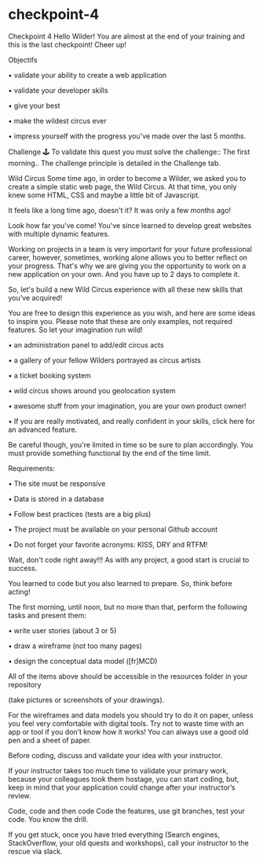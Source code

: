 # checkpoint-4

Checkpoint 4
Hello Wilder! You are almost at the end of your training and this is the last checkpoint! Cheer up!

Objectifs

•
validate your ability to create a web application

•
validate your developer skills

•
give your best

•
make the wildest circus ever

•
impress yourself with the progress you've made over the last 5 months.

Challenge ️🕹️
To validate this quest you must solve the challenge:: The first morning.. The challenge principle is detailed in the Challenge tab.

Wild Circus
Some time ago, in order to become a Wilder, we asked you to create a simple static web page, the Wild Circus. At that time, you only knew some HTML, CSS and maybe a little bit of Javascript.




It feels like a long time ago, doesn't it? It was only a few months ago!

Look how far you've come! You've since learned to develop great websites with multiple dynamic features.

Working on projects in a team is very important for your future professional career, however, sometimes, working alone allows you to better reflect on your progress. That's why we are giving you the opportunity to work on a new application on your own. And you have up to 2 days to complete it.

So, let's build a new Wild Circus experience with all these new skills that you’ve acquired!

You are free to design this experience as you wish, and here are some ideas to inspire you. Please note that these are only examples, not required features. So let your imagination run wild!

•
an administration panel to add/edit circus acts

•
a gallery of your fellow Wilders portrayed as circus artists

•
a ticket booking system

•
wild circus shows around you geolocation system

•
awesome stuff from your imagination, you are your own product owner!

•
If you are really motivated, and really confident in your skills, click here for an advanced feature.




Be careful though, you're limited in time so be sure to plan accordingly. You must provide something functional by the end of the time limit.

Requirements:

•
The site must be responsive

•
Data is stored in a database

•
Follow best practices (tests are a big plus)

•
The project must be available on your personal Github account

•
Do not forget your favorite acronyms: KISS, DRY and RTFM!

Wait, don't code right away!!!
As with any project, a good start is crucial to success.

You learned to code but you also learned to prepare. So, think before acting!

The first morning, until noon, but no more than that, perform the following tasks and present them:

•
write user stories (about 3 or 5)

•
draw a wireframe (not too many pages)

•
design the conceptual data model ([fr]MCD)

All of the items above should be accessible in the resources folder in your repository

(take pictures or screenshots of your drawings).

For the wireframes and data models you should try to do it on paper, unless you feel very comfortable with digital tools. Try not to waste time with an app or tool if you don’t know how it works! You can always use a good old pen and a sheet of paper.

Before coding, discuss and validate your idea with your instructor.

If your instructor takes too much time to validate your primary work, because your colleagues took them hostage, you can start coding, but, keep in mind that your application could change after your instructor’s review.

Code, code and then code
Code the features, use git branches, test your code. You know the drill.

If you get stuck, once you have tried everything (Search engines, StackOverflow, your old quests and workshops), call your instructor to the rescue via slack.


